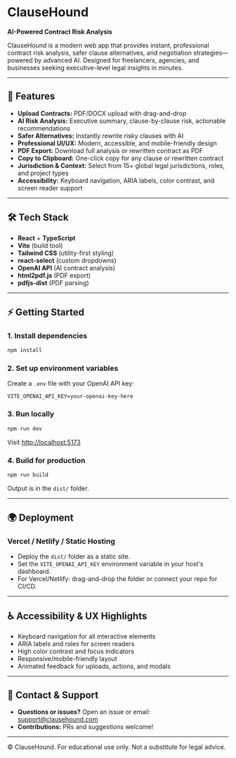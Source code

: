 # ClauseHound

**AI-Powered Contract Risk Analysis**

ClauseHound is a modern web app that provides instant, professional contract risk analysis, safer clause alternatives, and negotiation strategies—powered by advanced AI. Designed for freelancers, agencies, and businesses seeking executive-level legal insights in minutes.

---

## 🚀 Features
- **Upload Contracts:** PDF/DOCX upload with drag-and-drop
- **AI Risk Analysis:** Executive summary, clause-by-clause risk, actionable recommendations
- **Safer Alternatives:** Instantly rewrite risky clauses with AI
- **Professional UI/UX:** Modern, accessible, and mobile-friendly design
- **PDF Export:** Download full analysis or rewritten contract as PDF
- **Copy to Clipboard:** One-click copy for any clause or rewritten contract
- **Jurisdiction & Context:** Select from 15+ global legal jurisdictions, roles, and project types
- **Accessibility:** Keyboard navigation, ARIA labels, color contrast, and screen reader support

---

## 🛠️ Tech Stack
- **React** + **TypeScript**
- **Vite** (build tool)
- **Tailwind CSS** (utility-first styling)
- **react-select** (custom dropdowns)
- **OpenAI API** (AI contract analysis)
- **html2pdf.js** (PDF export)
- **pdfjs-dist** (PDF parsing)

---

## ⚡ Getting Started

### 1. **Install dependencies**
```bash
npm install
```

### 2. **Set up environment variables**
Create a `.env` file with your OpenAI API key:
```
VITE_OPENAI_API_KEY=your-openai-key-here
```

### 3. **Run locally**
```bash
npm run dev
```
Visit [http://localhost:5173](http://localhost:5173)

### 4. **Build for production**
```bash
npm run build
```
Output is in the `dist/` folder.

---

## 🌍 Deployment

### **Vercel / Netlify / Static Hosting**
- Deploy the `dist/` folder as a static site.
- Set the `VITE_OPENAI_API_KEY` environment variable in your host's dashboard.
- For Vercel/Netlify: drag-and-drop the folder or connect your repo for CI/CD.

---

## ♿ Accessibility & UX Highlights
- Keyboard navigation for all interactive elements
- ARIA labels and roles for screen readers
- High color contrast and focus indicators
- Responsive/mobile-friendly layout
- Animated feedback for uploads, actions, and modals

---

## 🤝 Contact & Support
- **Questions or issues?** Open an issue or email: [support@clausehound.com](mailto:support@clausehound.com)
- **Contributions:** PRs and suggestions welcome!

---

© ClauseHound. For educational use only. Not a substitute for legal advice.
